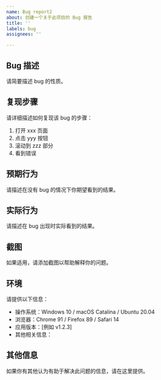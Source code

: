 ```yaml
---
name: Bug report2
about: 创建一个关于此项目的 Bug 报告
title: ''
labels: bug
assignees: ''

---
```


## Bug 描述

请简要描述 bug 的性质。

## 复现步骤

请详细描述如何复现该 bug 的步骤：

1. 打开 xxx 页面
2. 点击 yyy 按钮
3. 滚动到 zzz 部分
4. 看到错误

## 预期行为

请描述在没有 bug 的情况下你期望看到的结果。

## 实际行为

请描述在 bug 出现时实际看到的结果。

## 截图

如果适用，请添加截图以帮助解释你的问题。

## 环境

请提供以下信息：

- 操作系统：Windows 10 / macOS Catalina / Ubuntu 20.04
- 浏览器：Chrome 91 / Firefox 89 / Safari 14
- 应用版本：[例如 v1.2.3]
- 其他相关信息：

## 其他信息

如果你有其他认为有助于解决此问题的信息，请在这里提供。
